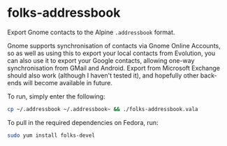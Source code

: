 folks-addressbook
=================

Export Gnome contacts to the Alpine `.addressbook` format.

Gnome supports synchronisation of contacts via Gnome Online Accounts, so
as well as using this to export your local contacts from Evolution, you
can also use it to export your Google contacts, allowing one-way
synchronisation from GMail and Android.  Export from Microsoft Exchange
should also work (although I haven't tested it), and hopefully other
back-ends will become available in future.

To run, simply enter the following:

```bash
cp ~/.addressbook ~/.addressbook~ && ./folks-addressbook.vala
```

To pull in the required dependencies on Fedora, run:

```bash
sudo yum install folks-devel
```
